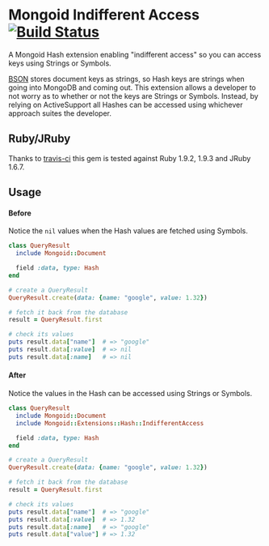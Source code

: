 Mongoid Indifferent Access [![Build Status](https://secure.travis-ci.org/mindscratch/mongoid-indifferent-access.png?branch=master)](http://travis-ci.org/mindscratch/mongoid-indifferent-access)
==========================

A Mongoid Hash extension enabling "indifferent access" so you can access keys using Strings or Symbols.

[BSON](http://bsonspec.org/) stores document keys as strings, so Hash keys are strings when going into MongoDB and coming out. This extension allows
a developer to not worry as to whether or not the keys are Strings or Symbols. Instead, by relying on ActiveSupport all Hashes can be
accessed using whichever approach suites the developer.

Ruby/JRuby
----------
Thanks to [travis-ci](http://travis-ci.org) this gem is tested against Ruby 1.9.2, 1.9.3 and JRuby 1.6.7.

Usage
-----

#### Before

Notice the `nil` values when the Hash values are fetched using Symbols.

````ruby
class QueryResult
  include Mongoid::Document

  field :data, type: Hash
end

# create a QueryResult
QueryResult.create(data: {name: "google", value: 1.32})

# fetch it back from the database
result = QueryResult.first

# check its values
puts result.data["name"]  # => "google"
puts result.data[:value]  # => nil
puts result.data[:name]   # => nil
````

#### After

Notice the values in the Hash can be accessed using Strings or Symbols.

````ruby
class QueryResult
  include Mongoid::Document
  include Mongoid::Extensions::Hash::IndifferentAccess

  field :data, type: Hash
end

# create a QueryResult
QueryResult.create(data: {name: "google", value: 1.32})

# fetch it back from the database
result = QueryResult.first

# check its values
puts result.data["name"]  # => "google"
puts result.data[:value]  # => 1.32
puts result.data[:name]   # => "google"
puts result.data["value"] # => 1.32
````